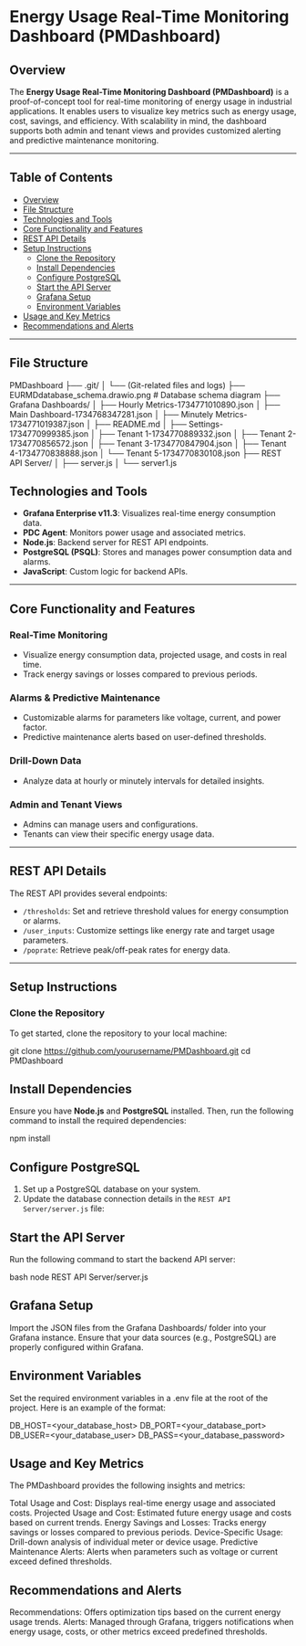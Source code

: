 # Energy Usage Real-Time Monitoring Dashboard (PMDashboard)

## Overview

The **Energy Usage Real-Time Monitoring Dashboard (PMDashboard)** is a proof-of-concept tool for real-time monitoring of energy usage in industrial applications. It enables users to visualize key metrics such as energy usage, cost, savings, and efficiency. With scalability in mind, the dashboard supports both admin and tenant views and provides customized alerting and predictive maintenance monitoring.

---

## Table of Contents

- [Overview](#overview)
- [File Structure](#file-structure)
- [Technologies and Tools](#technologies-and-tools)
- [Core Functionality and Features](#core-functionality-and-features)
- [REST API Details](#rest-api-details)
- [Setup Instructions](#setup-instructions)
  - [Clone the Repository](#clone-the-repository)
  - [Install Dependencies](#install-dependencies)
  - [Configure PostgreSQL](#configure-postgresql)
  - [Start the API Server](#start-the-api-server)
  - [Grafana Setup](#grafana-setup)
  - [Environment Variables](#environment-variables)
- [Usage and Key Metrics](#usage-and-key-metrics)
- [Recommendations and Alerts](#recommendations-and-alerts)


---

## File Structure

PMDashboard
├── .git/
│   └── (Git-related files and logs)
├── EURMDdatabase_schema.drawio.png   # Database schema diagram
├── Grafana Dashboards/
│   ├── Hourly Metrics-1734771010890.json
│   ├── Main Dashboard-1734768347281.json
│   ├── Minutely Metrics-1734771019387.json
│   ├── README.md
│   ├── Settings-1734770999385.json
│   ├── Tenant 1-1734770889332.json
│   ├── Tenant 2-1734770856572.json
│   ├── Tenant 3-1734770847904.json
│   ├── Tenant 4-1734770838888.json
│   └── Tenant 5-1734770830108.json
├── REST API Server/
│   ├── server.js
│   └── server1.js

## Technologies and Tools

- **Grafana Enterprise v11.3**: Visualizes real-time energy consumption data.
- **PDC Agent**: Monitors power usage and associated metrics.
- **Node.js**: Backend server for REST API endpoints.
- **PostgreSQL (PSQL)**: Stores and manages power consumption data and alarms.
- **JavaScript**: Custom logic for backend APIs.

---

## Core Functionality and Features

### Real-Time Monitoring
- Visualize energy consumption data, projected usage, and costs in real time.
- Track energy savings or losses compared to previous periods.

### Alarms & Predictive Maintenance
- Customizable alarms for parameters like voltage, current, and power factor.
- Predictive maintenance alerts based on user-defined thresholds.

### Drill-Down Data
- Analyze data at hourly or minutely intervals for detailed insights.

### Admin and Tenant Views
- Admins can manage users and configurations.
- Tenants can view their specific energy usage data.

---

## REST API Details

The REST API provides several endpoints:

- `/thresholds`: Set and retrieve threshold values for energy consumption or alarms.
- `/user_inputs`: Customize settings like energy rate and target usage parameters.
- `/poprate`: Retrieve peak/off-peak rates for energy data.

---

## Setup Instructions

### Clone the Repository

To get started, clone the repository to your local machine:

git clone https://github.com/yourusername/PMDashboard.git
cd PMDashboard

## Install Dependencies

Ensure you have **Node.js** and **PostgreSQL** installed. Then, run the following command to install the required dependencies:

npm install

## Configure PostgreSQL

1. Set up a PostgreSQL database on your system.
2. Update the database connection details in the `REST API Server/server.js` file:

## Start the API Server
Run the following command to start the backend API server:

bash
node REST API Server/server.js

## Grafana Setup
Import the JSON files from the Grafana Dashboards/ folder into your Grafana instance.
Ensure that your data sources (e.g., PostgreSQL) are properly configured within Grafana.

## Environment Variables
Set the required environment variables in a .env file at the root of the project. Here is an example of the format:

DB_HOST=<your_database_host>
DB_PORT=<your_database_port>
DB_USER=<your_database_user>
DB_PASS=<your_database_password>

## Usage and Key Metrics
The PMDashboard provides the following insights and metrics:

Total Usage and Cost: Displays real-time energy usage and associated costs.
Projected Usage and Cost: Estimated future energy usage and costs based on current trends.
Energy Savings and Losses: Tracks energy savings or losses compared to previous periods.
Device-Specific Usage: Drill-down analysis of individual meter or device usage.
Predictive Maintenance Alerts: Alerts when parameters such as voltage or current exceed defined thresholds.

## Recommendations and Alerts
Recommendations: Offers optimization tips based on the current energy usage trends.
Alerts: Managed through Grafana, triggers notifications when energy usage, costs, or other metrics exceed predefined thresholds.

